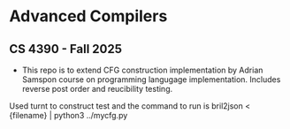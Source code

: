 # Advanced Compilers 

## CS 4390 - Fall 2025
- This repo is to extend CFG construction implementation by Adrian Samspon course on programming langugage implementation. Includes reverse post order and reucibility testing. 

Used turnt to construct test and the command to run is bril2json < {filename} | python3 ../mycfg.py





